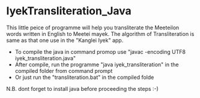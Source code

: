 # IyekTransliteration_Java
This little peice of programme will help you transliterate the Meeteilon words written in English to Meetei mayek. The algorithm of Transliteration is same as that one use in the "Kanglei Iyek" app.




* To compile the java in command promop use "javac -encoding UTF8 iyek_transliteration.java"
* After compile, run the programme "java iyek_transliteration" in the compiled folder from command prompt
* Or just run the "transliteration.bat" in the compiled folde

N.B. dont forget to install java before proceeding the steps :-)
